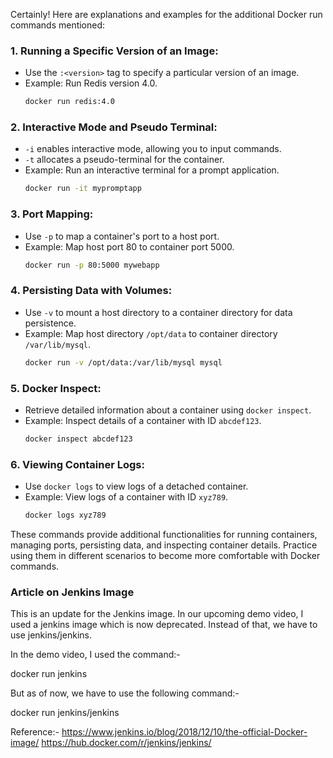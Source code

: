 Certainly! Here are explanations and examples for the additional Docker run commands mentioned:

### 1. Running a Specific Version of an Image:
   - Use the `:<version>` tag to specify a particular version of an image.
   - Example: Run Redis version 4.0.
     ```bash
     docker run redis:4.0
     ```

### 2. Interactive Mode and Pseudo Terminal:
   - `-i` enables interactive mode, allowing you to input commands.
   - `-t` allocates a pseudo-terminal for the container.
   - Example: Run an interactive terminal for a prompt application.
     ```bash
     docker run -it mypromptapp
     ```

### 3. Port Mapping:
   - Use `-p` to map a container's port to a host port.
   - Example: Map host port 80 to container port 5000.
     ```bash
     docker run -p 80:5000 mywebapp
     ```

### 4. Persisting Data with Volumes:
   - Use `-v` to mount a host directory to a container directory for data persistence.
   - Example: Map host directory `/opt/data` to container directory `/var/lib/mysql`.
     ```bash
     docker run -v /opt/data:/var/lib/mysql mysql
     ```

### 5. Docker Inspect:
   - Retrieve detailed information about a container using `docker inspect`.
   - Example: Inspect details of a container with ID `abcdef123`.
     ```bash
     docker inspect abcdef123
     ```

### 6. Viewing Container Logs:
   - Use `docker logs` to view logs of a detached container.
   - Example: View logs of a container with ID `xyz789`.
     ```bash
     docker logs xyz789
     ```

These commands provide additional functionalities for running containers, managing ports, persisting data, and inspecting container details. Practice using them in different scenarios to become more comfortable with Docker commands.


### Article on Jenkins Image
This is an update for the Jenkins image.
In our upcoming demo video, I used a jenkins image which is now deprecated. Instead of that, we have to use jenkins/jenkins.

In the demo video, I used the command:-

docker run jenkins

But as of now, we have to use the following command:-

docker run jenkins/jenkins



Reference:-
https://www.jenkins.io/blog/2018/12/10/the-official-Docker-image/
https://hub.docker.com/r/jenkins/jenkins/

